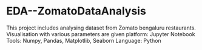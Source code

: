 # EDA--ZomatoDataAnalysis
This project includes analysing dataset from Zomato bengaluru restaurants.
Visualisation with various parameters are given
platform: Jupyter Notebook
Tools: Numpy, Pandas, Matplotlib, Seaborn
Language: Python

